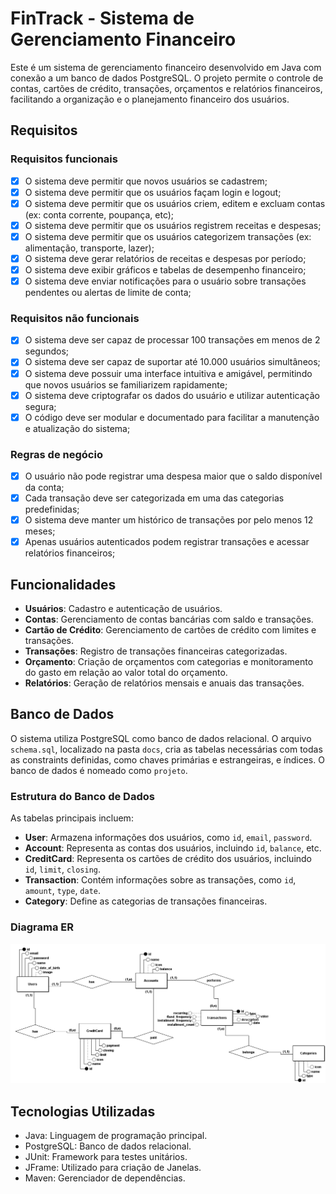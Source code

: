 # FinTrack - Sistema de Gerenciamento Financeiro

Este é um sistema de gerenciamento financeiro desenvolvido em Java com conexão a um banco de dados PostgreSQL. O projeto permite o controle de contas, cartões de crédito, transações, orçamentos e relatórios financeiros, facilitando a organização e o planejamento financeiro dos usuários.

## Requisitos

### Requisitos funcionais

- [x] O sistema deve permitir que novos usuários se cadastrem;
- [x] O sistema deve permitir que os usuários façam login e logout;
- [x] O sistema deve permitir que os usuários criem, editem e excluam contas (ex: conta corrente, poupança, etc);
- [x] O sistema deve permitir que os usuários registrem receitas e despesas;
- [x] O sistema deve permitir que os usuários categorizem transações (ex: alimentação, transporte, lazer);
- [x] O sistema deve gerar relatórios de receitas e despesas por período;
- [x] O sistema deve exibir gráficos e tabelas de desempenho financeiro;
- [x] O sistema deve enviar notificações para o usuário sobre transações pendentes ou alertas de limite de conta;

### Requisitos não funcionais

- [x] O sistema deve ser capaz de processar 100 transações em menos de 2 segundos;
- [x] O sistema deve ser capaz de suportar até 10.000 usuários simultâneos;
- [x] O sistema deve possuir uma interface intuitiva e amigável, permitindo que novos usuários se familiarizem rapidamente;
- [x] O sistema deve criptografar os dados do usuário e utilizar autenticação segura;
- [x] O código deve ser modular e documentado para facilitar a manutenção e atualização do sistema;

### Regras de negócio

- [x] O usuário não pode registrar uma despesa maior que o saldo disponível da conta;
- [x] Cada transação deve ser categorizada em uma das categorias predefinidas;
- [x] O sistema deve manter um histórico de transações por pelo menos 12 meses;
- [x] Apenas usuários autenticados podem registrar transações e acessar relatórios financeiros;

## Funcionalidades

- **Usuários**: Cadastro e autenticação de usuários.
- **Contas**: Gerenciamento de contas bancárias com saldo e transações.
- **Cartão de Crédito**: Gerenciamento de cartões de crédito com limites e transações.
- **Transações**: Registro de transações financeiras categorizadas.
- **Orçamento**: Criação de orçamentos com categorias e monitoramento do gasto em relação ao valor total do orçamento.
- **Relatórios**: Geração de relatórios mensais e anuais das transações.

## Banco de Dados

O sistema utiliza PostgreSQL como banco de dados relacional. O arquivo `schema.sql`, localizado na pasta `docs`, cria as tabelas necessárias com todas as constraints definidas, como chaves primárias e estrangeiras, e índices. O banco de dados é nomeado como `projeto`.

### Estrutura do Banco de Dados

As tabelas principais incluem:

- **User**: Armazena informações dos usuários, como `id`, `email`, `password`.
- **Account**: Representa as contas dos usuários, incluindo `id`, `balance`, etc.
- **CreditCard**: Representa os cartões de crédito dos usuários, incluindo `id`, `limit`, `closing`.
- **Transaction**: Contém informações sobre as transações, como `id`, `amount`, `type`, `date`.
- **Category**: Define as categorias de transações financeiras.

### Diagrama ER

![Diagrama ER](docs/diagramas/DiagramaER/DiagramaER.png)

## Tecnologias Utilizadas

- Java: Linguagem de programação principal.
- PostgreSQL: Banco de dados relacional.
- JUnit: Framework para testes unitários.
- JFrame: Utilizado para criação de Janelas.
- Maven: Gerenciador de dependências.
